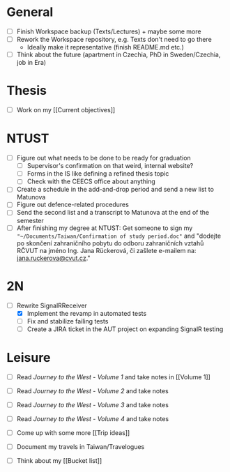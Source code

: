 # General
- [ ] Finish Workspace backup (Texts/Lectures) + maybe some more
- [ ] Rework the Workspace repository, e.g. Texts don't need to go there
	- Ideally make it representative (finish README.md etc.)
- [ ] Think about the future (apartment in Czechia, PhD in Sweden/Czechia, job in Era)
# Thesis
- [ ] Work on my [[Current objectives]]
# NTUST
- [ ] Figure out what needs to be done to be ready for graduation
	- [ ] Supervisor's confirmation on that weird, internal website?
	- [ ] Forms in the IS like defining a refined thesis topic
	- [ ] Check with the CEECS office about anything
- [ ] Create a schedule in the add-and-drop period and send a new list to Matunova
- [ ] Figure out defence-related procedures
- [ ] Send the second list and a transcript to Matunova at the end of the semester
- [ ] After finishing my degree at  NTUST: Get someone to sign my `"~/Documents/Taiwan/Confirmation of study period.doc"` and "dodejte po skončení zahraničního pobytu do odboru zahraničních vztahů RČVUT na jméno Ing. Jana Rückerová, či zašlete e-mailem na: jana.ruckerova@cvut.cz."
# 2N
- [ ] Rewrite SignalRReceiver
	- [x] Implement the revamp in automated tests
	- [ ] Fix and stabilize failing tests
	- [ ] Create a JIRA ticket in the AUT project on expanding SignalR testing
# Leisure
- [ ] Read *Journey to the West - Volume 1* and take notes in [[Volume 1]]
- [ ] Read *Journey to the West - Volume 2* and take notes
- [ ] Read *Journey to the West - Volume 3* and take notes
- [ ] Read *Journey to the West - Volume 4* and take notes
- [ ] Come up with some more [[Trip ideas]]
- [ ] Document my travels in Taiwan/Travelogues
- [ ] Think about my [[Bucket list]]

